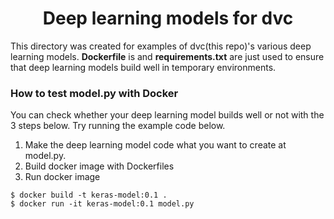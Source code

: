 <h1 align="center">Deep learning models for dvc</h1>

This directory was created for examples of dvc(this repo)'s various deep learning models.
**Dockerfile** is and **requirements.txt** are just used to ensure that deep learning models build well in temporary environments.

<h3>How to test model.py with Docker</h3>

You can check whether your deep learning model builds well or not with the 3 steps below. Try running the example code below.


1. Make the deep learning model code what you want to create at model.py.
2. Build docker image with Dockerfiles
3. Run docker image


```
$ docker build -t keras-model:0.1 .
$ docker run -it keras-model:0.1 model.py
```